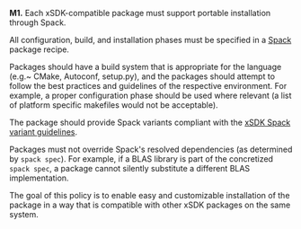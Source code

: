 **M1.** Each xSDK-compatible package must support portable installation through Spack.

All configuration, build, and installation phases must be specified in a [Spack](https://spack.io/)
package recipe.

Packages should have a build system that is appropriate for the language (e.g.~ CMake, Autoconf, setup.py), and the packages should attempt to follow the best practices and guidelines of the respective environment. For example, a proper configuration phase should be used where relevant (a list of platform specific makefiles would not be acceptable).

The package should provide Spack variants compliant with the [xSDK Spack variant guidelines](../installation_policies/xSDK_spack_variant_guidelines.md).

Packages must not override Spack's resolved dependencies (as determined by `spack spec`). For example, if a BLAS library is part of the concretized `spack spec`, a package cannot silently substitute a different BLAS implementation.

The goal of this policy is to enable easy and customizable installation of the package in a way that is compatible with other xSDK packages on the same system.
